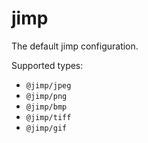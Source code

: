 # jimp

The default jimp configuration.

Supported types:

-   `@jimp/jpeg`
-   `@jimp/png`
-   `@jimp/bmp`
-   `@jimp/tiff`
-   `@jimp/gif`
